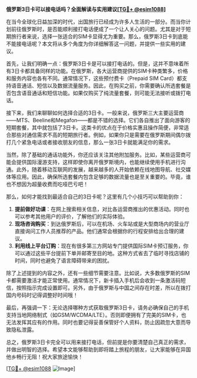 **俄罗斯3日卡可以接电话吗？全面解读与实用建议[[TG💪+ @esim1088](https://t.me/s/esim1088)]**

在当今全球化日益加深的时代，出国旅行已经成为许多人生活的一部分。而当你计划前往俄罗斯时，是否能顺利接打电话便成了一个让人关心的问题。尤其是对于短期旅行者来说，选择一张适合的SIM卡显得尤为重要。那么，俄罗斯3日卡到底能不能接电话呢？本文将从多个角度为你详细解答这一问题，并提供一些实用的建议。

首先，让我们明确一点：俄罗斯3日卡是可以接打电话的。但是，这并不意味着所有3日卡都具备同样的功能。在俄罗斯，各大运营商提供的SIM卡种类繁多，价格和服务内容也各有不同。通常情况下，这些预付费卡（Prepaid SIM Card）都支持语音通话、短信以及数据流量服务。因此，在购买之前，你需要确认所选套餐是否包含语音通话和短信功能。如果仅购买了纯流量套餐，则可能无法接听或拨打电话。

接下来，我们来聊聊如何选择合适的3日卡。一般来说，俄罗斯三大主要运营商——MTS、Beeline和Megafon——都是不错的选择。它们各自推出了面向游客的短期套餐，其中就包括了3日卡。这类卡的优点在于价格实惠且操作简便，非常适合那些对通信需求不高的短期旅行者。例如，如果你只是需要在俄罗斯期间偶尔拨打几个紧急电话或者接收朋友的信息，那么一张3日卡就能满足你的需求。

当然，除了基础的通话功能外，你还应该关注其他附加服务。比如，某些运营商可能会提供国际漫游支持，这样即使你离开俄罗斯境内，也能继续使用手机进行沟通。此外，随着移动互联网的发展，越来越多的人开始依赖在线地图导航、社交媒体等应用。因此，确保所选套餐内包含足够的数据流量也是至关重要的。毕竟，谁也不想因为超量收费而吃哑巴亏吧！

那么，如何才能找到最适合自己的3日卡呢？这里有几个小技巧可以帮助到你：

1. **提前做好功课**：在网上搜索相关信息，对比各运营商推出的优惠活动。同时也可以参考其他用户的评价，了解他们的实际体验。
2. **现场咨询购买**：到达俄罗斯后，可以在机场、火车站或是大型商场内的营业厅直接询问工作人员推荐的产品。他们通常会根据你的行程安排给出合理的建议。
3. **利用线上平台订购**：现在有很多第三方网站专门提供国际SIM卡预订服务，你可以通过这些平台提前下单并邮寄至目的地。这种方式省去了临时寻找店铺的时间，同时也避免了语言障碍带来的困扰。

除了上述提到的内容之外，还有一些细节需要注意。比如说，大多数俄罗斯的SIM卡都需要激活才能正常使用。通常情况下，新卡插入手机后会收到一条激活码短信，按照指示完成设置即可。另外，由于俄罗斯与中国之间存在时差，所以在拨打国内号码时记得调整好时间哦！

最后，再强调一下：无论选择哪种方式获取俄罗斯3日卡，请务必确保自己的手机支持当地网络制式（如GSM/WCDMA/LTE）。否则即便拥有了完美的SIM卡，也无法发挥其应有的作用。同时也要记得妥善保管好个人资料，防止因疏忽大意而导致隐私泄露。

总之，俄罗斯3日卡完全可以用来接打电话，但前提是你要清楚自己真正的需求，并做出明智的选择。希望本文能够帮助到即将踏上旅程的朋友，让大家能够在异国他乡畅行无阻！祝大家旅途愉快！

[[TG💪+ @esim1088](https://t.me/s/esim1088) ![Image](https://i.postimg.cc/4NQfJmqS/Snipaste-2025-05-13-00-14-12.png)]